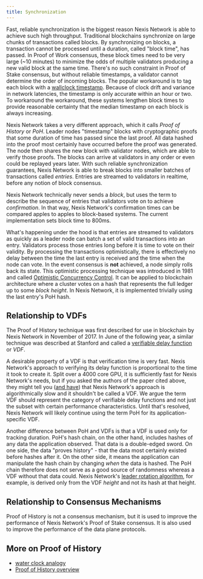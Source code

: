 ```yaml
---
title: Synchronization
---
```


Fast, reliable synchronization is the biggest reason Nexis Network is able to achieve such high throughput. Traditional blockchains synchronize on large chunks of transactions called blocks. By synchronizing on blocks, a transaction cannot be processed until a duration, called "block time", has passed. In Proof of Work consensus, these block times need to be very large \(~10 minutes\) to minimize the odds of multiple validators producing a new valid block at the same time. There's no such constraint in Proof of Stake consensus, but without reliable timestamps, a validator cannot determine the order of incoming blocks. The popular workaround is to tag each block with a [wallclock timestamp](https://en.bitcoin.it/wiki/Block_timestamp). Because of clock drift and variance in network latencies, the timestamp is only accurate within an hour or two. To workaround the workaround, these systems lengthen block times to provide reasonable certainty that the median timestamp on each block is always increasing.

Nexis Network takes a very different approach, which it calls _Proof of History_ or _PoH_. Leader nodes "timestamp" blocks with cryptographic proofs that some duration of time has passed since the last proof. All data hashed into the proof most certainly have occurred before the proof was generated. The node then shares the new block with validator nodes, which are able to verify those proofs. The blocks can arrive at validators in any order or even could be replayed years later. With such reliable synchronization guarantees, Nexis Network is able to break blocks into smaller batches of transactions called _entries_. Entries are streamed to validators in realtime, before any notion of block consensus.

Nexis Network technically never sends a _block_, but uses the term to describe the sequence of entries that validators vote on to achieve _confirmation_. In that way, Nexis Network's confirmation times can be compared apples to apples to block-based systems. The current implementation sets block time to 800ms.

What's happening under the hood is that entries are streamed to validators as quickly as a leader node can batch a set of valid transactions into an entry. Validators process those entries long before it is time to vote on their validity. By processing the transactions optimistically, there is effectively no delay between the time the last entry is received and the time when the node can vote. In the event consensus is **not** achieved, a node simply rolls back its state. This optimistic processing technique was introduced in 1981 and called [Optimistic Concurrency Control](https://en.wikipedia.org/wiki/Optimistic_concurrency_control). It can be applied to blockchain architecture where a cluster votes on a hash that represents the full ledger up to some _block height_. In Nexis Network, it is implemented trivially using the last entry's PoH hash.

## Relationship to VDFs

The Proof of History technique was first described for use in blockchain by Nexis Network in November of 2017. In June of the following year, a similar technique was described at Stanford and called a [verifiable delay function](https://eprint.iacr.org/2018/601.pdf) or _VDF_.

A desirable property of a VDF is that verification time is very fast. Nexis Network's approach to verifying its delay function is proportional to the time it took to create it. Split over a 4000 core GPU, it is sufficiently fast for Nexis Network's needs, but if you asked the authors of the paper cited above, they might tell you \([and have](https://github.com/nexis-network/nexis-network/issues/388)\) that Nexis Network's approach is algorithmically slow and it shouldn't be called a VDF. We argue the term VDF should represent the category of verifiable delay functions and not just the subset with certain performance characteristics. Until that's resolved, Nexis Network will likely continue using the term PoH for its application-specific VDF.

Another difference between PoH and VDFs is that a VDF is used only for tracking duration. PoH's hash chain, on the other hand, includes hashes of any data the application observed. That data is a double-edged sword. On one side, the data "proves history" - that the data most certainly existed before hashes after it. On the other side, it means the application can manipulate the hash chain by changing _when_ the data is hashed. The PoH chain therefore does not serve as a good source of randomness whereas a VDF without that data could. Nexis Network's [leader rotation algorithm](./leader-rotation.md), for example, is derived only from the VDF _height_ and not its hash at that height.

## Relationship to Consensus Mechanisms

Proof of History is not a consensus mechanism, but it is used to improve the performance of Nexis Network's Proof of Stake consensus. It is also used to improve the performance of the data plane protocols.

## More on Proof of History

- [water clock analogy](https://medium.com/nexis-network/proof-of-history-explained-by-a-water-clock-e682183417b8)
- [Proof of History overview](https://medium.com/nexis-network/proof-of-history-a-clock-for-blockchain-cf47a61a9274)
